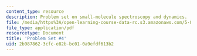 ```yaml
---
content_type: resource
description: Problem set on small-molecule spectroscopy and dynamics.
file: /media/https%3A/open-learning-course-data-rc.s3.amazonaws.com/5-80-small-molecule-spectroscopy-and-dynamics-fall-2008/2b9878623cfce82bbc010a9efdf613b2_ps4_1987.pdf
file_type: application/pdf
resourcetype: Document
title: 'Problem Set #4'
uid: 2b987862-3cfc-e82b-bc01-0a9efdf613b2
---
```

